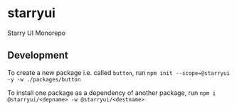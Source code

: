 # starryui

Starry UI Monorepo

## Development

To create a new package i.e. called `button`, run `npm init --scope=@starryui -y -w ./packages/button`

To install one package as a dependency of another package, run `npm i @starryui/<depname> -w @starryui/<destname>`
